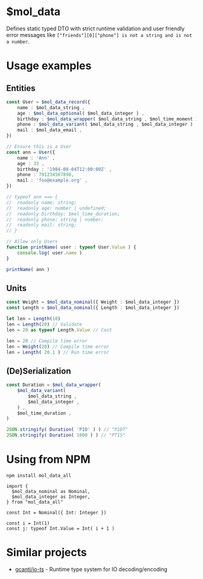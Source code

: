 # $mol_data

Defines static typed DTO with strict runtime validation and user friendly error messages like `["friends"][0]["phone"] is not a string and is not a number`.

# Usage examples

## Entities

```typescript
const User = $mol_data_record({
	name : $mol_data_string ,
	age : $mol_data_optional( $mol_data_integer ) ,
	birthday : $mol_data_wrapper( $mol_data_string , $mol_time_moment ) ,
	phone : $mol_data_variant( $mol_data_string , $mol_data_integer ) ,
	mail : $mol_data_email ,
})

// Ensure this is a User
const ann = User({
	name : 'Ann' ,
	age : 33 ,
	birthday : '1984-08-04T12:00:00Z' ,
	phone : 791234567890,
	mail : 'foo@example.org' ,
})

// typeof ann === {
// 	readonly name: string;
// 	readonly age: number | undefined;
// 	readonly birthday: $mol_time_duration;
// 	readonly phone: string | number;
// 	readonly mail: string;
// }

// Allow only Users
function printName( user : typeof User.Value ) {
	console.log( user.name )
}

printName( ann )
```

## Units

```typescript
const Weight = $mol_data_nominal({ Weight : $mol_data_integer })
const Length = $mol_data_nominal({ Length : $mol_data_integer })

let len = Length(10)
len = Length(20) // Validate
len = 20 as typeof Length.Value // Cast

len = 20 // Compile time error
len = Weight(20) // Compile time error
len = Length( 20.1 ) // Run time error
```

## (De)Serialization

```typescript
const Duration = $mol_data_wrapper(
	$mol_data_variant(
		$mol_data_string ,
		$mol_data_integer ,
	) ,
	$mol_time_duration ,
)

JSON.stringify( Duration( 'P1D' ) ) // "P1DT"
JSON.stringify( Duration( 1000 ) ) // "PT1S"
```

# Using from NPM

```
npm install mol_data_all
```

```
import {
  $mol_data_nominal as Nominal,
  $mol_data_integer as Integer,
} from "mol_data_all"

const Int = Nominal({ Int: Integer })

const i = Int(1)
const j: typeof Int.Value = Int( i + 1 )
```

# Similar projects

- [gcanti/io-ts](https://github.com/gcanti/io-ts) - Runtime type system for IO decoding/encoding
